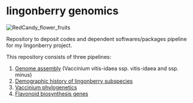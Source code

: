 # lingonberry genomics
![RedCandy_flower_fruits](https://user-images.githubusercontent.com/91504464/206265174-c32c330c-4693-4080-a540-f9d1fa76c768.jpg)

Repository to deposit codes and dependent softwares/packages pipeline for my lingonberry project.

This repository consists of three pipelines: 
1. [Genome assembly](https://github.com/kaede0e/lingonberry_genomics/blob/main/1_genome_assembly_pipeline.md#genome-assembly-pipeline) (Vaccinium vitis-idaea ssp. vitis-idaea and ssp. minus)
2. [Demographic history of lingonberry subspecies](https://github.com/kaede0e/lingonberry_genomics/blob/main/2_popgen_demographic_history.md#population-genetics-and-demographic-history-of-lingonberry-subspecies)
3. [Vaccinium phylogenetics](https://github.com/kaede0e/lingonberry_genomics/blob/main/3_vaccinium_phylogeny.md#vaccinium-phylogenetics)
4. [Flavonoid biosynthesis genes](https://github.com/kaede0e/lingonberry_genomics/blob/main/4_phenylpropanoid_anthocyanin_pathways.md#4-anthocyanin-production-and-phenylpropanoid-pathway-in-lingonberry)

